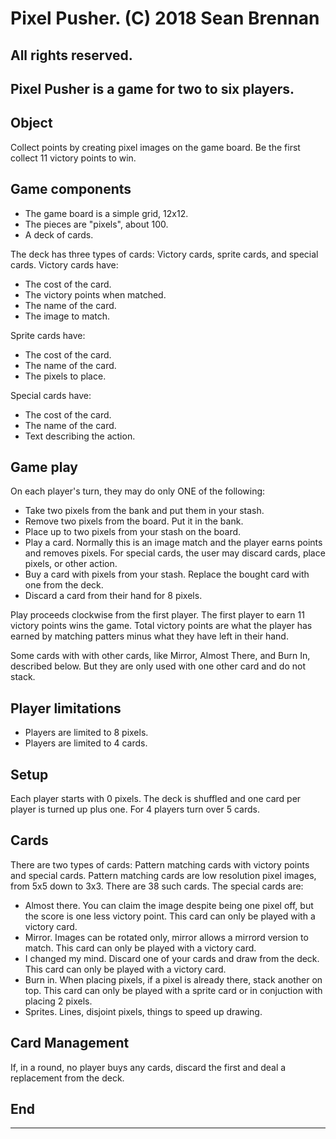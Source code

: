 # Pixel Pusher. (C) 2018 Sean Brennan
##  All rights reserved.

## Pixel Pusher is a game for two to six players.

## Object
Collect points by creating pixel images on the game board.
Be the first collect 11 victory points to win.

## Game components
 * The game board is a simple grid, 12x12.
 * The pieces are "pixels", about 100.
 * A deck of cards.

The deck has three types of cards: Victory cards, sprite cards, and special cards. Victory cards have:
 * The cost of the card.
 * The victory points when matched.
 * The name of the card.
 * The image to match.

Sprite cards have:
 * The cost of the card.
 * The name of the card.
 * The pixels to place.

Special cards have:
 * The cost of the card.
 * The name of the card.
 * Text describing the action.

## Game play
On each player's turn, they may do only ONE of the following:
 * Take two pixels from the bank and put them in your stash.
 * Remove two pixels from the board.  Put it in the bank.
 * Place up to two pixels from your stash on the board.
 * Play a card.  Normally this is an image match and the player earns points and removes pixels.  For special cards, the user may discard cards, place pixels, or other action.
 * Buy a card with pixels from your stash.  Replace the bought card with one from the deck.
 * Discard a card from their hand for 8 pixels.

Play proceeds clockwise from the first player.  The first player to earn 11
victory points wins the game.  Total victory points are what the player has
earned by matching patters minus what they have left in their hand.

Some cards with with other cards, like Mirror, Almost There, and Burn In, described below.
But they are only used with one other card and do not stack.

## Player limitations
 * Players are limited to 8 pixels.
 * Players are limited to 4 cards.

## Setup
Each player starts with 0 pixels.
The deck is shuffled and one card per player is turned up plus one.
For 4 players turn over 5 cards.

## Cards
There are two types of cards: Pattern matching cards with victory points and
special cards. Pattern matching cards are low resolution pixel images,
from 5x5 down to 3x3.  There are 38 such cards.  The special cards are:
 * Almost there.  You can claim the image despite being one pixel off, but the score is one less victory point.  This card can only be played with a victory card.
 * Mirror.  Images can be rotated only, mirror allows a mirrord version to match.  This card can only be played with a victory card.
 * I changed my mind.  Discard one of your cards and draw from the deck.  This card can only be played with a victory card.
 * Burn in.  When placing pixels, if a pixel is already there, stack another on top.  This card can only be played with a sprite card or in conjuction with placing 2 pixels.
 * Sprites.  Lines, disjoint pixels, things to speed up drawing.

## Card Management
If, in a round, no player buys any cards, discard the first and deal a replacement
from the deck.

## End
---
